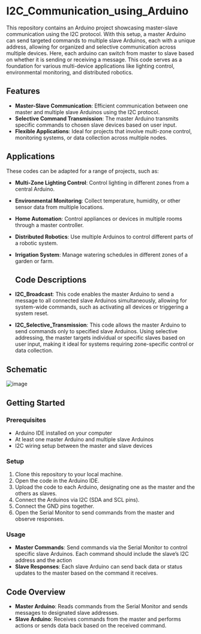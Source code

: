 # I2C_Communication_using_Arduino

This repository contains an Arduino project showcasing master-slave communication using the I2C protocol. With this setup, a master Arduino can send targeted commands to multiple slave Arduinos, each with a unique address, allowing for organized and selective communication across multiple devices. Here, each arduino can switch from master to slave based on whether it is sending or receiving a message. This code serves as a foundation for various multi-device applications like lighting control, environmental monitoring, and distributed robotics.

## Features

- **Master-Slave Communication**: Efficient communication between one master and multiple slave Arduinos using the I2C protocol.
- **Selective Command Transmission**: The master Arduino transmits specific commands to chosen slave devices based on user input.
- **Flexible Applications**: Ideal for projects that involve multi-zone control, monitoring systems, or data collection across multiple nodes.

## Applications

These codes can be adapted for a range of projects, such as:
- **Multi-Zone Lighting Control**: Control lighting in different zones from a central Arduino.
- **Environmental Monitoring**: Collect temperature, humidity, or other sensor data from multiple locations.
- **Home Automation**: Control appliances or devices in multiple rooms through a master controller.
- **Distributed Robotics**: Use multiple Arduinos to control different parts of a robotic system.
- **Irrigation System**: Manage watering schedules in different zones of a garden or farm.

  ## Code Descriptions

- **I2C_Broadcast**: This code enables the master Arduino to send a message to all connected slave Arduinos simultaneously, allowing for system-wide commands, such as activating all devices or triggering a system reset.
  
- **I2C_Selective_Transmission**: This code allows the master Arduino to send commands only to specified slave Arduinos. Using selective addressing, the master targets individual or specific slaves based on user input, making it ideal for systems requiring zone-specific control or data collection.

## Schematic
![image](https://github.com/user-attachments/assets/ff77d04a-b6a3-4fe1-b8b6-5358f5cf5f2e)


## Getting Started

### Prerequisites

- Arduino IDE installed on your computer
- At least one master Arduino and multiple slave Arduinos
- I2C wiring setup between the master and slave devices

### Setup

1. Clone this repository to your local machine.
2. Open the code in the Arduino IDE.
3. Upload the code to each Arduino, designating one as the master and the others as slaves.
4. Connect the Arduinos via I2C (SDA and SCL pins).
5. Connect the GND pins together.
6. Open the Serial Monitor to send commands from the master and observe responses.


### Usage

- **Master Commands**: Send commands via the Serial Monitor to control specific slave Arduinos. Each command should include the slave’s I2C address and the action
- **Slave Responses**: Each slave Arduino can send back data or status updates to the master based on the command it receives.

## Code Overview

- **Master Arduino**: Reads commands from the Serial Monitor and sends messages to designated slave addresses.
- **Slave Arduino**: Receives commands from the master and performs actions or sends data back based on the received command.

